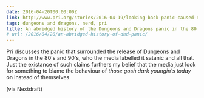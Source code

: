 ```yaml
---
date: 2016-04-20T00:00:00Z
link: http://www.pri.org/stories/2016-04-19/looking-back-panic-caused-dungeons-and-dragons-80s-and-90s
tags: dungeons and dragons, nerd, pri
title: An abridged history of the Dungeons and Dragons panic in the 80's
# url: /2016/04/20/an-abridged-history-of-dnd-panic/
---
```


Pri discusses the panic that surrounded the release of Dungeons and Dragons in the 80's and 90's, who the media labelled it satanic and all that. Just the existance of such claims furthers my belief that the media just look for something to blame the behaviour of *those gosh dark youngin's today* on instead of themselves.

(via Nextdraft)